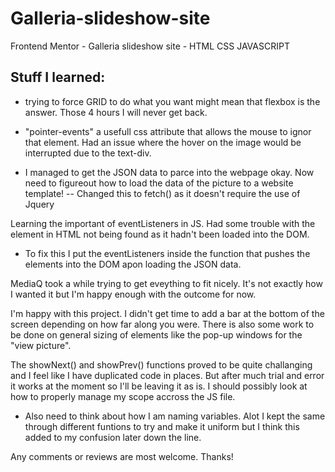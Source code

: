 # Galleria-slideshow-site

Frontend Mentor - Galleria slideshow site - HTML CSS JAVASCRIPT

## Stuff I learned:

- trying to force GRID to do what you want might mean that flexbox is the answer. Those 4 hours I will never get back.

- "pointer-events" a usefull css attribute that allows the mouse to ignor that element. Had an issue where the hover on the image would be interrupted due to the text-div.

- I managed to get the JSON data to parce into the webpage okay. Now need to figureout how to load the data of the picture to a website template!
-- Changed this to fetch() as it doesn't require the use of Jquery 

Learning the important of eventListeners in JS. Had some trouble with the element in HTML not being found as it hadn't been loaded into the DOM. 
- To fix this I put the eventListeners inside the function that pushes the elements into the DOM apon loading the JSON data.

MediaQ took a while trying to get eveything to fit nicely. It's not exactly how I wanted it but I'm happy enough with the outcome for now.

I'm happy with this project. I didn't get time to add a bar at the bottom of the screen depending on how far along you were. There is also some work to be done on general sizing of elements like the pop-up windows for the "view picture". 

The showNext() and showPrev() functions proved to be quite challanging and I feel like I have duplicated code in places. But after much trial and error it works at the moment so I'll be leaving it as is. I should possibly look at how to properly manage my scope accross the JS file. 
- Also need to think about how I am naming variables. Alot I kept the same through different funtions to try and make it uniform but I think this added to my confusion later down the line. 


Any comments or reviews are most welcome. Thanks!



